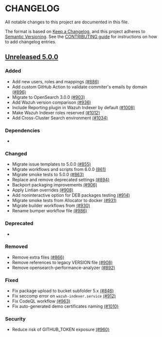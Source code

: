 # CHANGELOG
All notable changes to this project are documented in this file.

The format is based on [Keep a Changelog](https://keepachangelog.com/en/1.0.0/), and this project adheres to [Semantic Versioning](https://semver.org/spec/v2.0.0.html). See the [CONTRIBUTING guide](./CONTRIBUTING.md#Changelog) for instructions on how to add changelog entries.

## [Unreleased 5.0.0]
### Added
- Add new users, roles and mappings [(#886)](https://github.com/wazuh/wazuh-indexer/pull/886)
- Add custom GitHub Action to validate commiter's emails by domain [(#896)](https://github.com/wazuh/wazuh-indexer/pull/896)
- Migrate to OpenSearch 3.0.0 [(#903)](https://github.com/wazuh/wazuh-indexer/pull/903)
- Add Wazuh version comparison [(#936)](https://github.com/wazuh/wazuh-indexer/pull/936)
- Include Reporting plugin in Wazuh Indexer by default [(#1008)](https://github.com/wazuh/wazuh-indexer/pull/1008)
- Make Wazuh Indexer roles reserved [(#1012)](https://github.com/wazuh/wazuh-indexer/pull/1012)
- Add Cross-Cluster Search environment [(#1034)](https://github.com/wazuh/wazuh-indexer/pull/1034)

### Dependencies
-

### Changed
- Migrate issue templates to 5.0.0 [(#855)](https://github.com/wazuh/wazuh-indexer/pull/855)
- Migrate workflows and scripts from 6.0.0 [(861)](https://github.com/wazuh/wazuh-indexer/pull/861)
- Migrate smoke tests to 5.0.0 [(#863)](https://github.com/wazuh/wazuh-indexer/pull/863)
- Replace and remove deprecated settings [(#894)](https://github.com/wazuh/wazuh-indexer/pull/894)
- Backport packaging improvements [(#906)](https://github.com/wazuh/wazuh-indexer/pull/906)
- Apply Lintian overrides [(#908)](https://github.com/wazuh/wazuh-indexer/pull/908)
- Add noninteractive option for DEB packages testing [(#914)](https://github.com/wazuh/wazuh-indexer/pull/914)
- Migrate smoke tests from Allocator to docker [(#931)](https://github.com/wazuh/wazuh-indexer/pull/931)
- Migrate builder workflows from [(#930)](https://github.com/wazuh/wazuh-indexer/pull/930)
- Rename bumper workflow file [(#986)](https://github.com/wazuh/wazuh-indexer/pull/986)

### Deprecated
-

### Removed
- Remove extra files [(#866)](https://github.com/wazuh/wazuh-indexer/pull/866)
- Remove references to legacy VERSION file [(#908)](https://github.com/wazuh/wazuh-indexer/pull/908)
- Remove opensearch-performance-analyzer [(#892)](https://github.com/wazuh/wazuh-indexer/pull/892)

### Fixed
- Fix package upload to bucket subfolder 5.x [(#846)](https://github.com/wazuh/wazuh-indexer/pull/846)
- Fix seccomp error on `wazuh-indexer.service` [(#912)](https://github.com/wazuh/wazuh-indexer/pull/912)
- Fix CodeQL workflow [(#963)](https://github.com/wazuh/wazuh-indexer/pull/963)
- Fix auto-generated demo certificates naming [(#1010)](https://github.com/wazuh/wazuh-indexer/pull/1010)

### Security
- Reduce risk of GITHUB_TOKEN exposure [(#960)](https://github.com/wazuh/wazuh-indexer/pull/960)

[Unreleased 5.0.0]: https://github.com/wazuh/wazuh-indexer/compare/4.14.0...5.0.0
